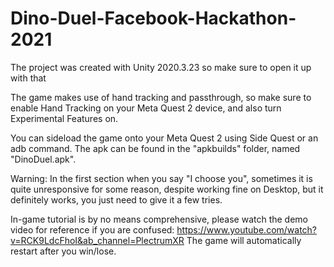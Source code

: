 # Dino-Duel-Facebook-Hackathon-2021
The project was created with Unity 2020.3.23 so make sure to open it up with that

The game makes use of hand tracking and passthrough, so make sure to enable Hand Tracking on your Meta Quest 2 device, and also turn Experimental Features on.

You can sideload the game onto your Meta Quest 2 using Side Quest or an adb command. The apk can be found in the "apkbuilds" folder, named "DinoDuel.apk".

Warning: In the first section when you say "I choose you", sometimes it is quite unresponsive for some reason, despite working fine on Desktop, but it definitely works, you just need to give it a few tries.

In-game tutorial is by no means comprehensive, please watch the demo video for reference if you are confused: https://www.youtube.com/watch?v=RCK9LdcFhoI&ab_channel=PlectrumXR
The game will automatically restart after you win/lose.
